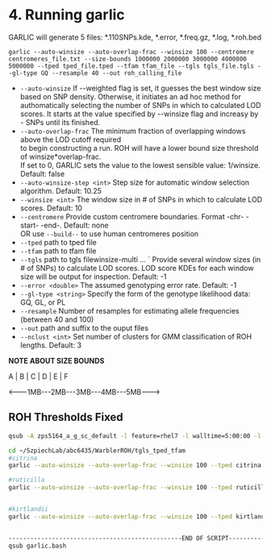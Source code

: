 # 4. Running garlic
GARLIC will generate 5 files:  *.110SNPs.kde, *.error, *.freq.gz, *.log, *.roh.bed

`garlic --auto-winsize --auto-overlap-frac --winsize 100 --centromere centromeres_file.txt --size-bounds 1000000 2000000 3000000 4000000 5000000 --tped tped_file.tped --tfam tfam_file --tgls tgls_file.tgls --gl-type GQ --resample 40 --out roh_calling_file`

-   `--auto-winsize`  If --weighted flag is set, it guesses the best window size based on SNP density. Otherwise, it initiates 
    an ad hoc method for authomatically selecting the number of SNPs in which to calculated LOD scores. It starts at the value
    specified by --winsize flag and increasy by - SNPs until its finished. 
-   `--auto-overlap-frac`  The minimum fraction of overlapping windows above the LOD cutoff required  
    to begin constructing a run. ROH will have a lower bound size threshold of winsize*overlap-frac.  
    If set to 0, GARLIC sets the value to the lowest sensible value: 1/winsize. Default: false
-   `--auto-winsize-step <int>`  Step size for automatic window selection algorithm. Default: 10.25
-   `--winsize <int>`  The window size in # of SNPs in which to calculate LOD scores. Default: 10
-   `--centromere`  Provide custom centromere boundaries. Format -chr- -start- -end-. Default: none  
    OR use  `--build--`  to use human centromeres position
-   `--tped`  path to tped file
-   `--tfam`  path to tfam file
-   `--tgls`  path to tgls filewinsize-multi … ` Provide several window sizes (in # of SNPs) to calculate LOD scores. LOD score
	 KDEs for each window size will be output for inspection.  Default: -1
-   `--error <double>`  The assumed genotyping error rate. Default: -1
-   `--gl-type <string>`  Specify the form of the genotype likelihood data: GQ, GL, or PL
-   `--resample`  Number of resamples for estimating allele frequencies (between 40 and 100)
-   `--out`  path and suffix to the ouput files
- `--nclust <int>` Set number of clusters for GMM classification of ROH lengths.
	Default: 3
	
**NOTE ABOUT SIZE BOUNDS** 

  A      |		B	   | 	C	   |	D	   | 	E     | 	F
  
<---1MB---2MB---3MB---4MB---5MB--->

## ROH Thresholds Fixed
```bash
qsub -A zps5164_a_g_sc_default -l feature=rhel7 -l walltime=5:00:00 -l nodes=1:ppn=1 -l mem=100gb -I

cd ~/SzpiechLab/abc6435/WarblerROH/tgls_tped_tfam
#citrina
garlic --auto-winsize --auto-overlap-frac --winsize 100 --tped citrina.tped --tfam citrina_mod.tfam --tgls citrina.tgls --gl-type GQ --resample 40 --centromere dummy_centro.txt --size-bounds 1000000 2000000 3000000 4000000 5000000 --out ~/SzpiechLab/abc6435/WarblerROH/garlic/citrina_garlic

#ruticilla
garlic --auto-winsize --auto-overlap-frac --winsize 100 --tped ruticilla.tped --tfam ruticilla_mod.tfam --tgls ruticilla.tgls --gl-type GQ --resample 40 --centromere dummy_centro.txt --size-bounds 1000000 2000000 3000000 4000000 5000000 --out ~/SzpiechLab/abc6435/WarblerROH/garlic/ruticilla_garlic


#kirtlandii
garlic --auto-winsize --auto-overlap-frac --winsize 100 --tped kirtlandii.tped --tfam kirtlandii_mod.tfam --tgls kirtlandii.tgls --gl-type GQ --resample 40 --centromere dummy_centro.txt --size-bounds 1000000 2000000 3000000 4000000 5000000 --out ~/SzpiechLab/abc6435/WarblerROH/garlic/kirtlandii_garlic


------------------------------------------------END OF SCRIPT---------------------------------------------
qsub garlic.bash
```


